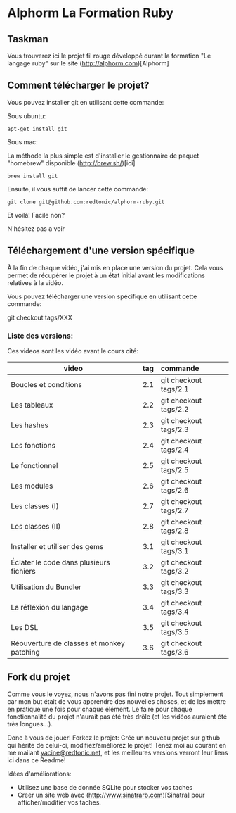 # Alphorm La Formation Ruby
## Taskman

Vous trouverez ici le projet fil rouge développé durant la formation "Le langage ruby" sur le site (http://alphorm.com)[Alphorm]

## Comment télécharger le projet?

Vous pouvez installer git en utilisant cette commande:

Sous ubuntu:

    apt-get install git

Sous mac:

La méthode la plus simple est d'installer le gestionnaire de paquet "homebrew" disponible (http://brew.sh/)[ici]

    brew install git

Ensuite, il vous suffit de lancer cette commande:

    git clone git@github.com:redtonic/alphorm-ruby.git

Et voilà! Facile non?

N'hésitez pas a voir 

## Téléchargement d'une version spécifique

À la fin de chaque vidéo, j'ai mis en place une version du projet.
Cela vous permet de récupérer le projet à un état initial avant les modifications relatives à la vidéo.

Vous pouvez télécharger une version spécifique en utilisant cette commande:

  git checkout tags/XXX

### Liste des versions:

Ces videos sont les vidéo avant le cours cité:

| video | tag | commande|
|-------|:---:|:--------|
| Boucles et conditions | 2.1 | git checkout tags/2.1 |
| Les tableaux | 2.2 | git checkout tags/2.2 |
| Les hashes | 2.3 | git checkout tags/2.3 |
| Les fonctions | 2.4 | git checkout tags/2.4 |
| Le fonctionnel | 2.5 | git checkout tags/2.5 |
| Les modules | 2.6 | git checkout tags/2.6 |
| Les classes (I) | 2.7 | git checkout tags/2.7 |
| Les classes (II) | 2.8 | git checkout tags/2.8 |
| Installer et utiliser des gems | 3.1 | git checkout tags/3.1 |
| Éclater le code dans plusieurs fichiers | 3.2 | git checkout tags/3.2 |
| Utilisation du Bundler | 3.3 | git checkout tags/3.3 |
| La réfléxion du langage | 3.4 | git checkout tags/3.4 |
| Les DSL | 3.5 | git checkout tags/3.5 |
| Réouverture de classes et monkey patching | 3.6 | git checkout tags/3.6 |

## Fork du projet

Comme vous le voyez, nous n'avons pas fini notre projet. Tout simplement car mon but était de vous apprendre des nouvelles choses, et de les mettre en pratique une fois pour chaque élément. Le faire pour chaque fonctionnalité du projet n'aurait pas été très drôle (et les vidéos auraient été très longues...).

Donc à vous de jouer! Forkez le projet: Crée un nouveau projet sur github qui hérite de celui-ci, modifiez/améliorez le projet!
Tenez moi au courant en me mailant yacine@redtonic.net, et les meilleures versions verront leur liens ici dans ce Readme!

Idées d'améliorations:
- Utilisez une base de donnée SQLite pour stocker vos taches
- Creer un site web avec (http://www.sinatrarb.com)[Sinatra] pour afficher/modifier vos taches.

